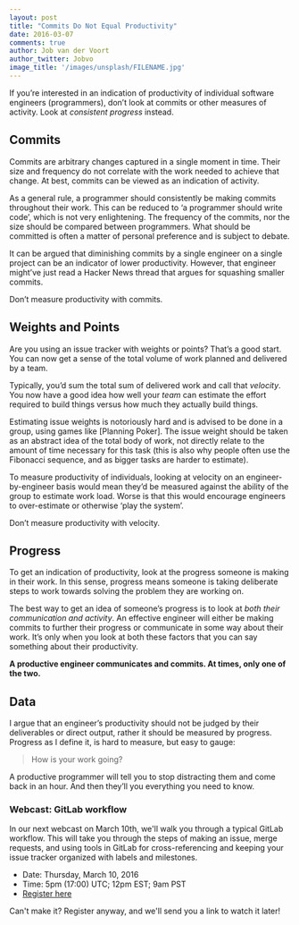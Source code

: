 ```yaml
---
layout: post
title: "Commits Do Not Equal Productivity"
date: 2016-03-07
comments: true
author: Job van der Voort
author_twitter: Jobvo
image_title: '/images/unsplash/FILENAME.jpg'
---
```


If you’re interested in an indication of productivity of individual software
engineers (programmers), don’t look at commits or other measures of activity.
Look at _consistent progress_ instead.

<!-- more -->

## Commits

Commits are arbitrary changes captured in a single moment in time.
Their size and frequency do not correlate with the work needed to achieve that change.
At best, commits can be viewed as an indication of activity.

As a general rule, a programmer should consistently be making commits
throughout their work.
This can be reduced to ‘a programmer should write code’, which is not very enlightening.
The frequency of the commits, nor the size should be compared between programmers.
What should be committed is often a matter of personal preference and is subject to debate.

It can be argued that diminishing commits by a single engineer on a single
project can be an indicator of lower productivity.
However, that engineer might’ve just read a Hacker News thread that argues for
squashing smaller commits.

Don’t measure productivity with commits.

## Weights and Points

Are you using an issue tracker with weights or points? That’s a good start.
You can now get a sense of the total volume of work planned and delivered by a team.

Typically, you’d sum the total sum of delivered work and call that _velocity_.
You now have a good idea how well your _team_ can estimate the effort required
to build things versus how much they actually build things.

Estimating issue weights is notoriously hard and is advised to be done in a group,
using games like [Planning Poker].
The issue weight should be taken as an abstract
idea of the total body of work, not directly relate to the amount of time
necessary for this task (this is also why people often use the Fibonacci sequence,
  and as bigger tasks are harder to estimate).

To measure productivity of individuals, looking at velocity on an engineer-by-engineer
basis would mean they’d be measured against the ability of the group to estimate work load.
Worse is that this would encourage engineers to over-estimate or otherwise ‘play the system’.

Don’t measure productivity with velocity.

## Progress

To get an indication of productivity, look at the progress someone is making in
their work. In this sense, progress means someone is taking deliberate steps to
work towards solving the problem they are working on.

The best way to get an idea of someone’s progress is to look at _both their communication and activity_.
An effective engineer will either be making commits to further their progress or
communicate in some way about their work.
It’s only when you look at both these factors that you can say something about their productivity.

**A productive engineer communicates and commits. At times, only one of the two.**

## Data

I argue that an engineer’s productivity should not be judged by their deliverables
or direct output, rather it should be measured by progress.
Progress as I define it, is hard to measure, but easy to gauge:

> How is your work going?

A productive programmer will tell you to stop distracting them and come back in an hour.
And then they’ll you everything you need to know.


### Webcast: GitLab workflow

In our next webcast on March 10th, we'll walk you through a typical GitLab workflow.
This will take you through the steps of making an issue, merge requests, and
using tools in GitLab for cross-referencing and keeping your issue tracker
organized with labels and milestones.

- Date: Thursday, March 10, 2016
- Time: 5pm (17:00) UTC; 12pm EST; 9am PST
- [Register here][webcast]

Can't make it? Register anyway, and we'll send you a link to watch it later!


[webcast]: http://page.gitlab.com/mar-2016-gitlab-introduction.html
